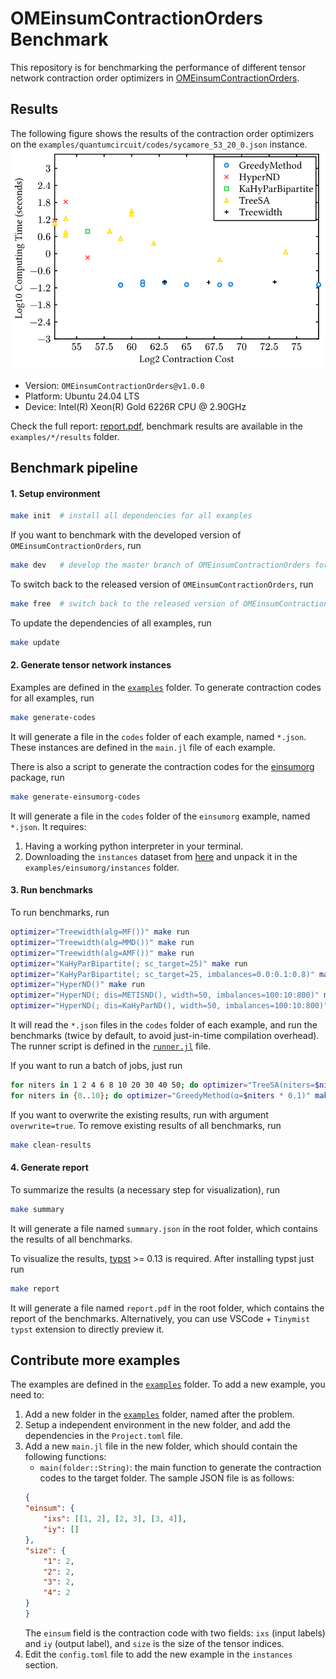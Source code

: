 # OMEinsumContractionOrders Benchmark
This repository is for benchmarking the performance of different tensor network contraction order optimizers in [OMEinsumContractionOrders](https://github.com/TensorBFS/OMEinsumContractionOrders.jl).

## Results

The following figure shows the results of the contraction order optimizers on the `examples/quantumcircuit/codes/sycamore_53_20_0.json` instance.
![Sycamore 53 20 0](figures/sycamore_53_20_0.svg)

- Version: `OMEinsumContractionOrders@v1.0.0`
- Platform: Ubuntu 24.04 LTS
- Device: Intel(R) Xeon(R) Gold 6226R CPU @ 2.90GHz 

Check the full report: [report.pdf](report.pdf), benchmark results are available in the `examples/*/results` folder.

## Benchmark pipeline

#### 1. Setup environment
```bash
make init  # install all dependencies for all examples
```

If you want to benchmark with the developed version of `OMEinsumContractionOrders`, run
```bash
make dev   # develop the master branch of OMEinsumContractionOrders for all examples
```

To switch back to the released version of `OMEinsumContractionOrders`, run
```bash
make free  # switch back to the released version of OMEinsumContractionOrders
```

To update the dependencies of all examples, run
```bash
make update
```

#### 2. Generate tensor network instances
Examples are defined in the [`examples`](examples) folder. To generate contraction codes for all examples, run
```bash
make generate-codes
```
It will generate a file in the `codes` folder of each example, named `*.json`.
These instances are defined in the `main.jl` file of each example.

There is also a script to generate the contraction codes for the [einsumorg](https://github.com/einsumorg/einsumorg) package, run
```bash
make generate-einsumorg-codes
```
It will generate a file in the `codes` folder of the `einsumorg` example, named `*.json`. It requires:
1. Having a working python interpreter in your terminal.
2. Downloading the `instances` dataset from [here](https://zenodo.org/records/11477304) and unpack it in the `examples/einsumorg/instances` folder.

#### 3. Run benchmarks
To run benchmarks, run
```bash
optimizer="Treewidth(alg=MF())" make run
optimizer="Treewidth(alg=MMD())" make run
optimizer="Treewidth(alg=AMF())" make run
optimizer="KaHyParBipartite(; sc_target=25)" make run
optimizer="KaHyParBipartite(; sc_target=25, imbalances=0.0:0.1:0.8)" make run
optimizer="HyperND()" make run
optimizer="HyperND(; dis=METISND(), width=50, imbalances=100:10:800)" make run
optimizer="HyperND(; dis=KaHyParND(), width=50, imbalances=100:10:800)" make run
```
It will read the `*.json` files in the `codes` folder of each example, and run the benchmarks (twice by default, to avoid just-in-time compilation overhead).
The runner script is defined in the [`runner.jl`](runner.jl) file.

If you want to run a batch of jobs, just run
```bash
for niters in 1 2 4 6 8 10 20 30 40 50; do optimizer="TreeSA(niters=$niters)" make run; done
for niters in {0..10}; do optimizer="GreedyMethod(α=$niters * 0.1)" make run; done
```

If you want to overwrite the existing results, run with argument `overwrite=true`. To remove existing results of all benchmarks, run
```bash
make clean-results
```

#### 4. Generate report
To summarize the results (a necessary step for visualization), run
```bash
make summary
```
It will generate a file named `summary.json` in the root folder, which contains the results of all benchmarks.

To visualize the results, [typst](https://typst.app/) >= 0.13 is required. After installing typst just run
```bash
make report
```
It will generate a file named `report.pdf` in the root folder, which contains the report of the benchmarks.
Alternatively, you can use VSCode + `Tinymist typst` extension to directly preview it.

## Contribute more examples
The examples are defined in the [`examples`](examples) folder. To add a new example, you need to:
1. Add a new folder in the [`examples`](examples) folder, named after the problem.
2. Setup a independent environment in the new folder, and add the dependencies in the `Project.toml` file.
3. Add a new `main.jl` file in the new folder, which should contain the following functions:
   - `main(folder::String)`: the main function to generate the contraction codes to the target folder. The sample JSON file is as follows:
    ```json
    {
    "einsum": {
        "ixs": [[1, 2], [2, 3], [3, 4]],
        "iy": []
    },
    "size": {
        "1": 2,
        "2": 2,
        "3": 2,
        "4": 2
    }
    }
    ```
    The `einsum` field is the contraction code with two fields: `ixs` (input labels) and `iy` (output label), and `size` is the size of the tensor indices.
4. Edit the `config.toml` file to add the new example in the `instances` section.
